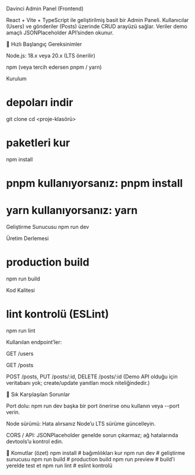 Davinci Admin Panel (Frontend)

React + Vite + TypeScript ile geliştirilmiş basit bir Admin Paneli.
Kullanıcılar (Users) ve gönderiler (Posts) üzerinde CRUD arayüzü sağlar. Veriler demo amaçlı JSONPlaceholder API’sinden okunur.

🚀 Hızlı Başlangıç
Gereksinimler

Node.js: 18.x veya 20.x (LTS önerilir)

npm (veya tercih edersen pnpm / yarn)

Kurulum
# depoları indir
git clone <repo-url>
cd <proje-klasörü>

# paketleri kur
npm install
# pnpm kullanıyorsanız: pnpm install
# yarn kullanıyorsanız: yarn

Geliştirme Sunucusu
npm run dev

Üretim Derlemesi
# production build
npm run build

Kod Kalitesi
# lint kontrolü (ESLint)
npm run lint


Kullanılan endpoint’ler:

GET /users

GET /posts

POST /posts, PUT /posts/:id, DELETE /posts/:id
(Demo API olduğu için veritabanı yok; create/update yanıtları mock niteliğindedir.)

🧪 Sık Karşılaşılan Sorunlar

Port dolu: npm run dev başka bir port önerirse onu kullanın veya --port verin.

Node sürümü: Hata alırsanız Node’u LTS sürüme güncelleyin.

CORS / API: JSONPlaceholder genelde sorun çıkarmaz; ağ hatalarında devtools’u kontrol edin.

📝 Komutlar (özet)
npm install       # bağımlılıkları kur
npm run dev       # geliştirme sunucusu
npm run build     # production build
npm run preview   # build'i yerelde test et
npm run lint      # eslint kontrolü

